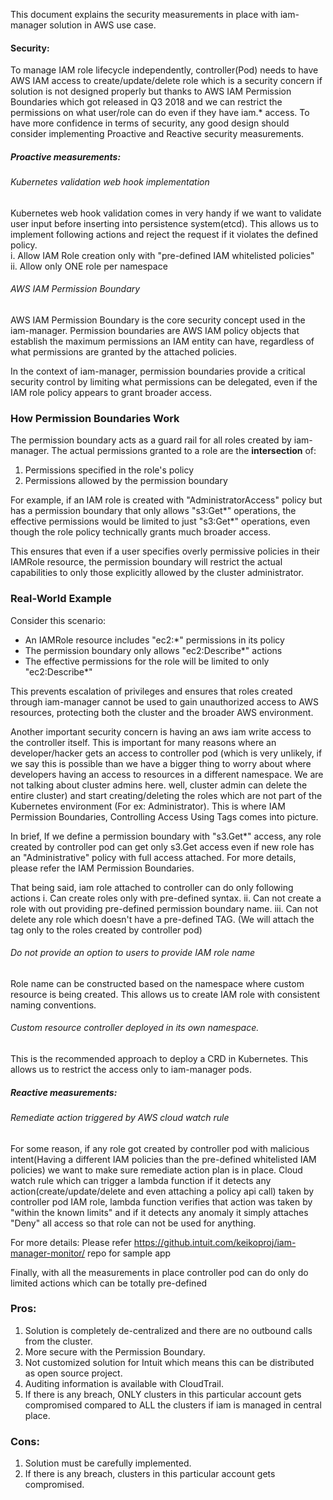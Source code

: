 This document explains the security measurements in place with iam-manager solution in AWS use case.


#### Security:
To manage IAM role lifecycle independently, controller(Pod) needs to have AWS IAM access to create/update/delete role which is a security concern if solution is not designed properly but thanks to AWS IAM Permission Boundaries which got released in Q3 2018 and we can restrict the permissions on what user/role can do even if they have iam.* access. 
To have more confidence in terms of security, any good design should consider implementing Proactive and Reactive security measurements.

##### Proactive measurements:   

###### Kubernetes validation web hook implementation

 Kubernetes web hook validation comes in very handy if we want to validate user input before inserting into persistence system(etcd). This allows us to implement following actions and reject the request if it violates the defined policy.  
      i. Allow IAM Role creation only with "pre-defined IAM whitelisted policies"  
     ii. Allow only ONE role per namespace  
     
###### AWS IAM Permission Boundary

AWS IAM Permission Boundary is the core security concept used in the iam-manager. Permission boundaries are AWS IAM policy objects that establish the maximum permissions an IAM entity can have, regardless of what permissions are granted by the attached policies.

In the context of iam-manager, permission boundaries provide a critical security control by limiting what permissions can be delegated, even if the IAM role policy appears to grant broader access.

### How Permission Boundaries Work

The permission boundary acts as a guard rail for all roles created by iam-manager. The actual permissions granted to a role are the **intersection** of:

1. Permissions specified in the role's policy
2. Permissions allowed by the permission boundary

For example, if an IAM role is created with "AdministratorAccess" policy but has a permission boundary that only allows "s3:Get*" operations, the effective permissions would be limited to just "s3:Get*" operations, even though the role policy technically grants much broader access.

This ensures that even if a user specifies overly permissive policies in their IAMRole resource, the permission boundary will restrict the actual capabilities to only those explicitly allowed by the cluster administrator.

### Real-World Example

Consider this scenario:

- An IAMRole resource includes "ec2:*" permissions in its policy
- The permission boundary only allows "ec2:Describe*" actions
- The effective permissions for the role will be limited to only "ec2:Describe*"

This prevents escalation of privileges and ensures that roles created through iam-manager cannot be used to gain unauthorized access to AWS resources, protecting both the cluster and the broader AWS environment.

Another important security concern is having an aws iam write access to the controller itself. This is important for many reasons where an developer/hacker gets an access to controller pod (which is very unlikely, if we say this is possible than we have a bigger thing to worry about where developers having an access to resources in a different namespace. We are not talking about cluster admins here. well, cluster admin can delete the entire cluster) and start creating/deleting the roles which are not part of the Kubernetes environment (For ex: Administrator). This is where IAM Permission Boundaries, Controlling Access Using Tags comes into picture. 

 In brief, If we define a permission boundary with "s3.Get*" access, any role created by controller pod can get only s3.Get access even if new role has an "Administrative" policy with full access attached. For more details, please refer the IAM Permission Boundaries.

That being said, iam role attached to controller can do only following actions
      i. Can create roles only with pre-defined syntax.
     ii. Can not create a role with out providing pre-defined permission boundary name.
    iii. Can not delete any role which doesn't have a pre-defined TAG. (We will attach the tag only to the roles created by controller pod)

###### Do not provide an option to users to provide IAM role name
 Role name can be constructed based on the namespace where custom resource is being created. This allows us to create IAM role with consistent naming conventions.

###### Custom resource controller deployed in its own namespace.
This is the recommended approach to deploy a CRD in Kubernetes. This allows us to restrict the access only to iam-manager pods.

##### Reactive measurements:  

###### Remediate action triggered by  AWS cloud watch rule

For some reason, if any role got created by controller pod with malicious intent(Having a different IAM policies than the pre-defined whitelisted IAM policies) we want to make sure remediate action plan is in place. Cloud watch rule which can trigger a lambda function if it detects any action(create/update/delete and even attaching a policy api call) taken by controller pod IAM role, lambda function verifies that action was taken by "within the known limits" and if it detects any anomaly it simply attaches "Deny" all access so that role can not be used for anything.

For more details: Please refer https://github.intuit.com/keikoproj/iam-manager-monitor/ repo for sample app

Finally, with all the measurements in place controller pod can do only do limited actions which can be totally pre-defined   

### Pros:
1. Solution is completely de-centralized and there are no outbound calls from the cluster.   
2. More secure with the Permission Boundary.   
3. Not customized solution for Intuit which means this can be distributed as open source project.   
4. Auditing information is available with CloudTrail.   
5. If there is any breach, ONLY clusters in this particular account gets compromised compared to ALL the clusters if iam is managed in central place.   
### Cons:
1. Solution must be carefully implemented.  
2. If there is any breach, clusters in this particular account gets compromised.